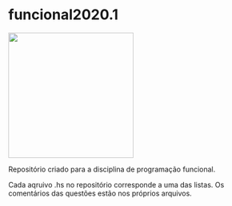 # funcional2020.1
<img src="https://i.ibb.co/CVy54ts/me.jpg"
height="250" width="250">


Repositório criado para a disciplina de programação funcional.

Cada aqruivo .hs no repositório corresponde a uma das listas. Os comentários das questões estão nos próprios arquivos.
